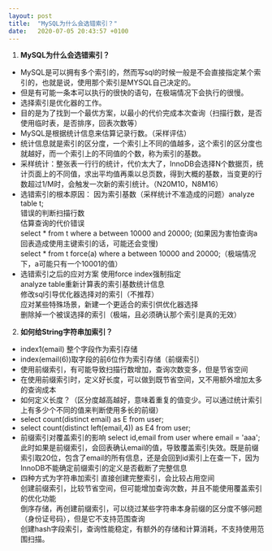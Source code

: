 ```yaml
---
layout: post
title:  "MySQL为什么会选错索引？"
date:   2020-07-05 20:43:57 +0100
---
```

1. **MySQL为什么会选错索引？**    
- MySQL是可以拥有多个索引的，然而写sql的时候一般是不会直接指定某个索引的，也就是说，使用那个索引是MYSQL自己决定的。
- 但是有可能一条本可以执行的很快的语句，在极端情况下会执行的很慢。
- 选择索引是优化器的工作。
- 目的是为了找到一个最优方案，以最小的代价完成本次查询（扫描行数，是否使用临时表，是否排序，回表次数等）
- MySQL是根据统计信息来估算记录行数。（采样评估）
- 统计信息就是索引的区分度，一个索引上不同的值越多，这个索引的区分度也就越好，而一个索引上的不同值的个数，称为索引的基数。
- 采样统计：整张表一行行的统计，代价太大了，InnoDB会选择N个数据页，统计页面上的不同值，求出平均值再乘以总页数，得到大概的基数，当变更的行数超过1/M时，会触发一次新的索引统计。（N20M10，N8M16）
- 选错索引的根本原因：
因为索引基数（采样统计不准造成的问题）analyze table t;        
错误的判断扫描行数     
估算查询的代价错误     
select * from t where a between 10000 and 20000; (如果因为害怕查询a回表造成使用主键索引的话，可能还会变慢)       
select * from t force(a) where a between 10000 and 20000;（极端情况下，a可能只有一个10001的值）     
- 选错索引之后的应对方案
使用force index强制指定     
analyze table重新计算表的索引基数统计信息     
修改sql引导优化器选择对的索引（不推荐）     
应对某些特殊场景，新建一个更适合的索引供优化器选择      
删除掉一个被误选择的索引（极端，且必须确认那个索引是真的无效）     
2. **如何给String字符串加索引？**    
- index1(email) 整个字段作为索引存储
- index(email(6))取字段的前6位作为索引存储（前缀索引）
- 使用前缀索引，有可能导致扫描行数增加，查询次数变多，但是节省空间
- 在使用前缀索引时，定义好长度，可以做到既节省空间，又不用额外增加太多的查询成本
- 如何定义长度？（区分度越高越好，意味着重复的值变少。可以通过统计索引上有多少个不同的值来判断使用多长的前缀）
- select count(distinct email) as E from user;
- select count(distinct left(email,4)) as E4 from user;
- 前缀索引对覆盖索引的影响
select id,email from user where email = 'aaa';        
此时如果是前缀索引，会回表确认email的值，导致覆盖索引失效。既是前缀索引取20位，包含了email的所有信息，还是会回到id索引上在查一下，因为InnoDB不能确定前缀索引的定义是否截断了完整信息          
- 四种方式为字符串加索引 
直接创建完整索引，会比较占用空间       
创建前缀索引，比较节省空间，但可能增加查询次数，并且不能使用覆盖索引的优化功能       
倒序存储，再创建前缀索引，可以绕过某些字符串本身前缀的区分度不够问题（身份证号码），但是它不支持范围查询        
创建hash字段索引，查询性能稳定，有额外的存储和计算消耗，不支持使用范围扫描。   
